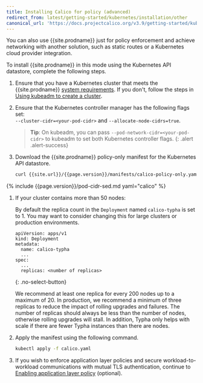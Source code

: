 ```yaml
---
title: Installing Calico for policy (advanced)
redirect_from: latest/getting-started/kubernetes/installation/other
canonical_url: 'https://docs.projectcalico.org/v3.9/getting-started/kubernetes/installation/other'
---
```


You can also use {{site.prodname}} just for policy enforcement and achieve networking
with another solution, such as static routes or a Kubernetes cloud provider integration.

To install {{site.prodname}} in this mode using the Kubernetes API datastore,
complete the following steps.

1. Ensure that you have a Kubernetes cluster that meets the
   {{site.prodname}} [system requirements](../requirements). If you don't,
   follow the steps in [Using kubeadm to create a cluster](http://kubernetes.io/docs/getting-started-guides/kubeadm/).

1. Ensure that the Kubernetes controller manager has the following flags
   set: <br>
   `--cluster-cidr=<your-pod-cidr>` and `--allocate-node-cidrs=true`.

   > **Tip**: On kubeadm, you can pass `--pod-network-cidr=<your-pod-cidr>`
   > to kubeadm to set both Kubernetes controller flags.
   {: .alert .alert-success}

1. Download the {{site.prodname}} policy-only manifest for the Kubernetes API datastore.

   ```bash
   curl {{site.url}}/{{page.version}}/manifests/calico-policy-only.yaml -O
   ```

{% include {{page.version}}/pod-cidr-sed.md yaml="calico" %}

1. If your cluster contains more than 50 nodes:

   By default the replica count in the `Deployment` named `calico-typha` is set to 1. 
   You may want to consider changing this for large clusters or production environments.
   
   ```
   apiVersion: apps/v1
   kind: Deployment
   metadata:
     name: calico-typha
     ...
   spec:
     ...
     replicas: <number of replicas>
   ```
   {: .no-select-button}
   
   We recommend at least one replica for every 200 nodes up to a maximum of 20. In production, 
   we recommend a minimum of three replicas to reduce the impact of rolling upgrades and 
   failures.  The number of replicas should always be less than the number of nodes, otherwise 
   rolling upgrades will stall. In addition, Typha only helps with scale if there are fewer 
   Typha instances than there are nodes.

1. Apply the manifest using the following command.

   ```bash
   kubectl apply -f calico.yaml
   ```

1. If you wish to enforce application layer policies and secure workload-to-workload
   communications with mutual TLS authentication, continue to [Enabling application layer policy](app-layer-policy) (optional).
